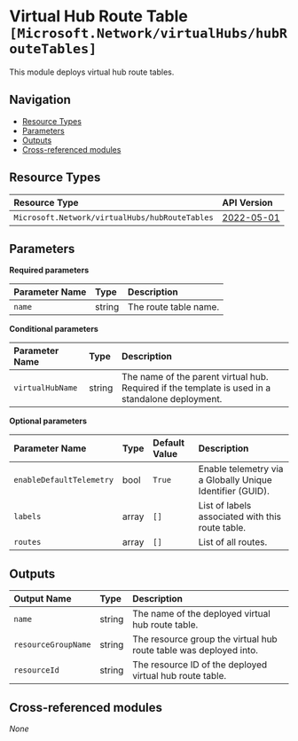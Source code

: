 # Virtual Hub Route Table `[Microsoft.Network/virtualHubs/hubRouteTables]`

This module deploys virtual hub route tables.

## Navigation

- [Resource Types](#Resource-Types)
- [Parameters](#Parameters)
- [Outputs](#Outputs)
- [Cross-referenced modules](#Cross-referenced-modules)

## Resource Types

| Resource Type | API Version |
| :-- | :-- |
| `Microsoft.Network/virtualHubs/hubRouteTables` | [2022-05-01](https://learn.microsoft.com/en-us/azure/templates/Microsoft.Network/2022-05-01/virtualHubs/hubRouteTables) |

## Parameters

**Required parameters**

| Parameter Name | Type | Description |
| :-- | :-- | :-- |
| `name` | string | The route table name. |

**Conditional parameters**

| Parameter Name | Type | Description |
| :-- | :-- | :-- |
| `virtualHubName` | string | The name of the parent virtual hub. Required if the template is used in a standalone deployment. |

**Optional parameters**

| Parameter Name | Type | Default Value | Description |
| :-- | :-- | :-- | :-- |
| `enableDefaultTelemetry` | bool | `True` | Enable telemetry via a Globally Unique Identifier (GUID). |
| `labels` | array | `[]` | List of labels associated with this route table. |
| `routes` | array | `[]` | List of all routes. |


## Outputs

| Output Name | Type | Description |
| :-- | :-- | :-- |
| `name` | string | The name of the deployed virtual hub route table. |
| `resourceGroupName` | string | The resource group the virtual hub route table was deployed into. |
| `resourceId` | string | The resource ID of the deployed virtual hub route table. |

## Cross-referenced modules

_None_
